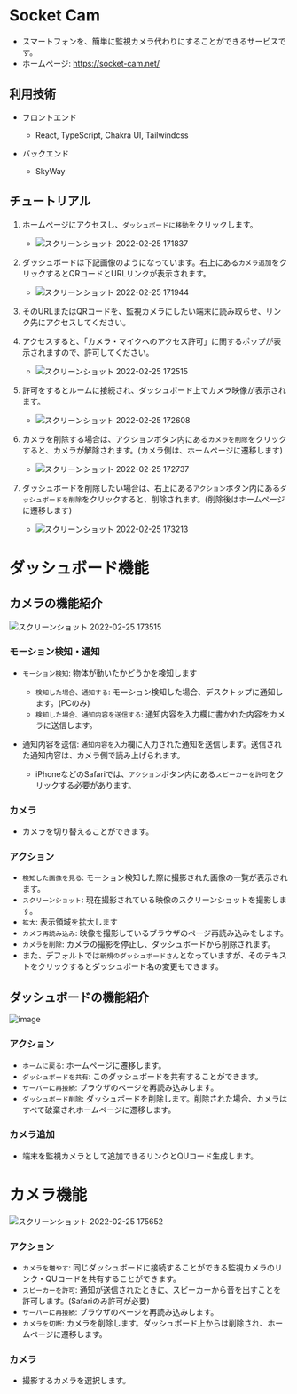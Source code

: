 # Socket Cam

- スマートフォンを、簡単に監視カメラ代わりにすることができるサービスです。
- ホームページ: https://socket-cam.net/


## 利用技術
- フロントエンド
    * React, TypeScript, Chakra UI, Tailwindcss

- バックエンド
    * SkyWay


## チュートリアル

1. ホームページにアクセスし、`ダッシュボードに移動`をクリックします。
    * ![スクリーンショット 2022-02-25 171837](https://user-images.githubusercontent.com/31305419/155680113-f94db6d3-7a28-441e-9730-59da01ddd976.png)

2. ダッシュボードは下記画像のようになっています。右上にある`カメラ追加`をクリックするとQRコードとURLリンクが表示されます。
    * ![スクリーンショット 2022-02-25 171944](https://user-images.githubusercontent.com/31305419/155680607-9ebb33e6-3cff-4ad1-b5e2-c6f2a7731fcb.png)

3. そのURLまたはQRコードを、監視カメラにしたい端末に読み取らせ、リンク先にアクセスしてください。

4. アクセスすると、「カメラ・マイクへのアクセス許可」に関するポップが表示されますので、許可してください。
    * ![スクリーンショット 2022-02-25 172515](https://user-images.githubusercontent.com/31305419/155681062-9c10d658-bf8e-401d-8367-813d0b8961b2.png)

5. 許可をするとルームに接続され、ダッシュボード上でカメラ映像が表示されます。
    * ![スクリーンショット 2022-02-25 172608](https://user-images.githubusercontent.com/31305419/155681194-be861668-1fca-4841-9cbf-f15a0ee1b326.png)

6. カメラを削除する場合は、アクションボタン内にある`カメラを削除`をクリックすると、カメラが解除されます。(カメラ側は、ホームページに遷移します)
    * ![スクリーンショット 2022-02-25 172737](https://user-images.githubusercontent.com/31305419/155681417-08d4fcdd-bfe2-4a10-96b9-fd0b2ade3f76.png)

7. ダッシュボードを削除したい場合は、右上にある`アクション`ボタン内にある`ダッシュボードを削除`をクリックすると、削除されます。(削除後はホームページに遷移します)
    * ![スクリーンショット 2022-02-25 173213](https://user-images.githubusercontent.com/31305419/155682069-84317591-d5da-45ab-94c6-8fbd2ba5ad3d.png)

# ダッシュボード機能

## カメラの機能紹介

![スクリーンショット 2022-02-25 173515](https://user-images.githubusercontent.com/31305419/155682512-d8c13372-376c-4918-9b8f-3932943d27bf.png)

### モーション検知・通知
- `モーション検知`: 物体が動いたかどうかを検知します
    * `検知した場合、通知する`: モーション検知した場合、デスクトップに通知します。(PCのみ)
    * `検知した場合、通知内容を送信する`: 通知内容を入力欄に書かれた内容をカメラに送信します。

- 通知内容を送信: `通知内容を入力`欄に入力された通知を送信します。送信された通知内容は、カメラ側で読み上げられます。
    * iPhoneなどのSafariでは、`アクション`ボタン内にある`スピーカーを許可`をクリックする必要があります。

### カメラ
- カメラを切り替えることができます。

### アクション
- `検知した画像を見る`: モーション検知した際に撮影された画像の一覧が表示されます。
- `スクリーンショット`: 現在撮影されている映像のスクリーンショットを撮影します。
- `拡大`: 表示領域を拡大します
- `カメラ再読み込み`: 映像を撮影しているブラウザのページ再読み込みをします。
- `カメラを削除`: カメラの撮影を停止し、ダッシュボードから削除されます。
- また、デフォルトでは`新規のダッシュボードさん`となっていますが、そのテキストをクリックするとダッシュボード名の変更もできます。

## ダッシュボードの機能紹介
![image](https://user-images.githubusercontent.com/31305419/155684786-8709866d-d537-4ad0-81ac-9153e71424ae.png)

### アクション
- `ホームに戻る`: ホームページに遷移します。
- `ダッシュボードを共有`: このダッシュボードを共有することができます。
- `サーバーに再接続`: ブラウザのページを再読み込みします。
- `ダッシュボード削除`: ダッシュボードを削除します。削除された場合、カメラはすべて破棄されホームページに遷移します。

### カメラ追加
- 端末を監視カメラとして追加できるリンクとQUコード生成します。


# カメラ機能
![スクリーンショット 2022-02-25 175652](https://user-images.githubusercontent.com/31305419/155685646-8f7c8471-81df-434b-b835-4522a70a61d3.png)

### アクション
- `カメラを増やす`: 同じダッシュボードに接続することができる監視カメラのリンク・QUコードを共有することができます。
- `スピーカーを許可`: 通知が送信されたときに、スピーカーから音を出すことを許可します。(Safariのみ許可が必要)
- `サーバーに再接続`: ブラウザのページを再読み込みします。
- `カメラを切断`: カメラを削除します。ダッシュボード上からは削除され、ホームページに遷移します。

### カメラ
- 撮影するカメラを選択します。



